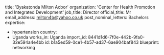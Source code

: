 title: 'Byakatonda Milton Acbor'
organization: 'Center for Health Promotion and Integrated Development'
job_title: Director
official_title: Mr
email_address: milton4b@yahoo.co.uk
post_nominal_letters: Bachelors
expertise:
  - hypertension
country:
  - Uganda
works_in: Uganda
import_id: 8441d1d6-7f0e-442b-9fa0-32e594a4e4bb
id: b1a5ed59-0ce1-4b57-ad37-6ae904baf843
blueprint: networking
